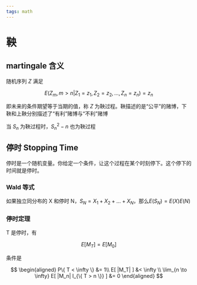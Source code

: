 ```yaml
---
tags: math
---
```


# 鞅

## martingale 含义

随机序列 $Z$ 满足

$$
E(Z_m,m>n|Z_1=z_1,Z_2=z_2,\dots,Z_n=z_n) = z_n
$$

即未来的条件期望等于当期的值，称 $Z$ 为鞅过程。鞅描述的是“公平”的赌博，下鞅和上鞅分别描述了“有利”赌博与“不利”赌博

当 $S_n$ 为鞅过程时，$S_n^2-n$ 也为鞅过程

## 停时 Stopping Time

停时是一个随机变量。你给定一个条件，让这个过程在某个时刻停下。这个停下的时间就是停时。

### Wald 等式

如果独立同分布的 X 和停时 N，$S_N=X_1+X_2+\dots+X_N$，那么$E(S_N)=E(X)E(N)$

### 停时定理

T 是停时，有

$$
E[M_T]=E[M_0]
$$

条件是

$$
\begin{aligned}
P\{ T < \infty \} &= 1\\
E[ |M_T| ] &< \infty  \\
\lim_{n \to \infty} E[ |M_n| I_{\{ T > n \}} ] &= 0
\end{aligned}
$$
